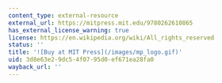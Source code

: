 ```yaml
---
content_type: external-resource
external_url: https://mitpress.mit.edu/9780262610865
has_external_license_warning: true
license: https://en.wikipedia.org/wiki/All_rights_reserved
status: ''
title: '![Buy at MIT Press](/images/mp_logo.gif)'
uid: 3d8e63e2-9dc5-4f07-95d0-ef671ea28fa0
wayback_url: ''
---
```

